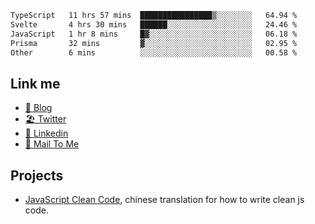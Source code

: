 <!--START_SECTION:waka-->

```txt
TypeScript   11 hrs 57 mins  ████████████████▒░░░░░░░░   64.94 %
Svelte       4 hrs 30 mins   ██████░░░░░░░░░░░░░░░░░░░   24.46 %
JavaScript   1 hr 8 mins     █▓░░░░░░░░░░░░░░░░░░░░░░░   06.18 %
Prisma       32 mins         ▓░░░░░░░░░░░░░░░░░░░░░░░░   02.95 %
Other        6 mins          ░░░░░░░░░░░░░░░░░░░░░░░░░   00.58 %
```

<!--END_SECTION:waka-->

## Link me

- [📕 Blog](https://chris-yu.vercel.app/)
- [🏖️ Twitter](https://twitter.com/yuetong3yu)
- [🧳 Linkedin](https://www.linkedin.com/in/yuetong3yu)
- [📧 Mail To Me](mailto:yuetong3yu@gmail.com)


## Projects 

- [JavaScript Clean Code](https://js-clean-code-cn.vercel.app/), chinese translation for how to write clean js code.
